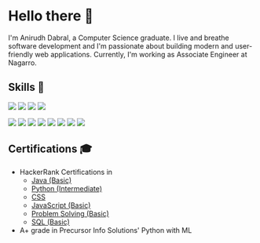 # Hello there 👋 
I'm Anirudh Dabral, a Computer Science graduate. I live and breathe software development and I'm passionate about building modern and user-friendly web applications.
Currently, I'm working as Associate Engineer at Nagarro.

## Skills 🚀
<p>
  <img src="https://img.shields.io/badge/Angular-DD0031?style=for-the-badge&logo=angular&logoColor=white" />
  <img src="https://img.shields.io/badge/React-20232A?style=for-the-badge&logo=react&logoColor=61DAFB" />
  <img src="https://img.shields.io/badge/Node.js-339933?style=for-the-badge&logo=nodedotjs&logoColor=white" />
  <img src="https://img.shields.io/badge/Bootstrap-563D7C?style=for-the-badge&logo=bootstrap&logoColor=white" />
</p>
<p>
  <img src="https://img.shields.io/badge/Python-3776AB?style=for-the-badge&logo=python&logoColor=white" />
  <img src="https://img.shields.io/badge/HTML5-E34F26?style=for-the-badge&logo=html5&logoColor=white" />
  <img src="https://img.shields.io/badge/CSS3-1572B6?style=for-the-badge&logo=css3&logoColor=white" />
  <img src="https://img.shields.io/badge/MySQL-00000F?style=for-the-badge&logo=mysql&logoColor=white" />
  <img src="https://img.shields.io/badge/JavaScript-323330?style=for-the-badge&logo=javascript&logoColor=F7DF1E" />
  <img src="https://img.shields.io/badge/TypeScript-007ACC?style=for-the-badge&logo=typescript&logoColor=white" />
  <img src="https://img.shields.io/badge/Java-ED8B00?style=for-the-badge&logo=java&logoColor=white" />
  <img src="https://img.shields.io/badge/json-5E5C5C?style=for-the-badge&logo=json&logoColor=white" />
</p>

## Certifications 🎓
- HackerRank Certifications in
    - [Java (Basic)](https://www.hackerrank.com/certificates/10b37e321991)
    - [Python (Intermediate)](https://www.hackerrank.com/certificates/d5af042da205)
    - [CSS](https://www.hackerrank.com/certificates/9ea1ee5de630)
    - [JavaScript (Basic)](https://www.hackerrank.com/certificates/5538981409fe)
    - [Problem Solving (Basic)](https://www.hackerrank.com/certificates/b5e5c440612b)
    - [SQL (Basic)](https://www.hackerrank.com/certificates/88bf30e4328d)
- A+ grade in Precursor Info Solutions' Python with ML
